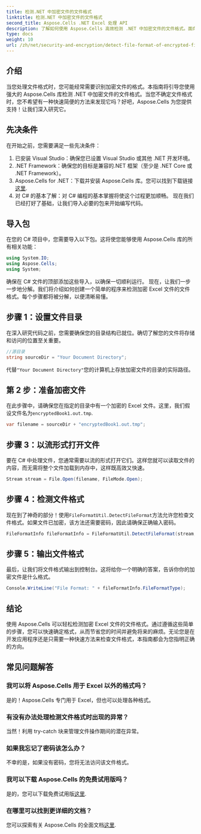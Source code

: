 ```yaml
---
title: 检测.NET 中加密文件的文件格式
linktitle: 检测.NET 中加密文件的文件格式
second_title: Aspose.Cells .NET Excel 处理 API
description: 了解如何使用 Aspose.Cells 高效检测 .NET 中加密文件的文件格式。面向开发人员的简单指南。
type: docs
weight: 10
url: /zh/net/security-and-encryption/detect-file-format-of-encrypted-files/
---
```

## 介绍
当您处理文件格式时，您可能经常需要识别加密文件的格式。本指南将引导您使用强大的 Aspose.Cells 库检测 .NET 中加密文件的文件格式。当您不确定文件格式时，您不希望有一种快速简便的方法来发现它吗？好吧，Aspose.Cells 为您提供支持！让我们深入研究它。
## 先决条件
在开始之前，您需要满足一些先决条件：
1. 已安装 Visual Studio：确保您已设置 Visual Studio 或其他 .NET 开发环境。
2. .NET Framework：确保您的目标是兼容的.NET 框架（至少是 .NET Core 或 .NET Framework）。
3. Aspose.Cells for .NET：下载并安装 Aspose.Cells 库。您可以找到下载链接[这里](https://releases.aspose.com/cells/net/).
4. 对 C# 的基本了解：对 C# 编程的基本掌握将使这个过程更加顺畅。
现在我们已经打好了基础，让我们导入必要的包来开始编写代码。
## 导入包
在您的 C# 项目中，您需要导入以下包。这将使您能够使用 Aspose.Cells 库的所有相关功能：
```csharp
using System.IO;
using Aspose.Cells;
using System;
```
确保在 C# 文件的顶部添加这些导入，以确保一切顺利运行。
现在，让我们一步一步地分解。我们将介绍如何创建一个简单的程序来检测加密 Excel 文件的文件格式。每个步骤都将被分解，以便清晰易懂。
## 步骤 1：设置文件目录

在深入研究代码之前，您需要确保您的目录结构已就位。确切了解您的文件将存储和访问的位置至关重要。

```csharp
//源目录
string sourceDir = "Your Document Directory";
```
代替`"Your Document Directory"`您的计算机上存放加密文件的目录的实际路径。
## 第 2 步：准备加密文件

在此步骤中，请确保您在指定的目录中有一个加密的 Excel 文件。这里，我们假设文件名为`encryptedBook1.out.tmp`.

```csharp
var filename = sourceDir + "encryptedBook1.out.tmp";
```
## 步骤 3：以流形式打开文件 

要在 C# 中处理文件，您通常需要以流的形式打开它们。这样您就可以读取文件的内容，而无需将整个文件加载到内存中，这样既高效又快速。

```csharp
Stream stream = File.Open(filename, FileMode.Open);
```
## 步骤 4：检测文件格式

现在到了神奇的部分！使用`FileFormatUtil.DetectFileFormat`方法允许您检查文件格式。如果文件已加密，该方法还需要密码，因此请确保正确输入密码。

```csharp
FileFormatInfo fileFormatInfo = FileFormatUtil.DetectFileFormat(stream, "1234"); //密码是1234
```
## 步骤 5：输出文件格式

最后，让我们将文件格式输出到控制台。这将给你一个明确的答案，告诉你你的加密文件是什么格式。

```csharp
Console.WriteLine("File Format: " + fileFormatInfo.FileFormatType);
```

## 结论
使用 Aspose.Cells 可以轻松检测加密 Excel 文件的文件格式。通过遵循这些简单的步骤，您可以快速确定格式，从而节省您的时间并避免将来的麻烦。无论您是在开发应用程序还是只需要一种快速方法来检查文件格式，本指南都会为您指明正确的方向。
## 常见问题解答
### 我可以将 Aspose.Cells 用于 Excel 以外的格式吗？
是的！Aspose.Cells 专门用于 Excel，但也可以处理各种格式。
### 有没有办法处理检测文件格式时出现的异常？
当然！利用 try-catch 块来管理文件操作期间的潜在异常。
### 如果我忘记了密码该怎么办？
不幸的是，如果没有密码，您将无法访问该文件格式。
### 我可以下载 Aspose.Cells 的免费试用版吗？
是的，您可以下载免费试用版[这里](https://releases.aspose.com/).
### 在哪里可以找到更详细的文档？
您可以探索有关 Aspose.Cells 的全面文档[这里](https://reference.aspose.com/cells/net/).